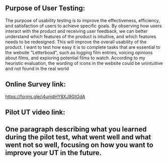 ## Purpose of User Testing:
The purpose of usability testing is to improve the effectiveness, efficiency, and satisfaction of users to achieve specific goals. By observing how users interact with the product and receiving user feedback, we can better understand which features of the product is intuitive, and which features needs to be redesigned. This will improve the overall usability of the product. I want to test how easy it is to complete tasks that are essential to the website "Letterboxd", such as logging film entries, voicing opinions about films, and exploring potential films to watch. According to my heuristic evaluation, the wording of icons in the website could be unintuitive and not found in the real world


## Online Survey link:
https://forms.gle/i4unjdHY8XJ9GtGdA

## Pilot UT video link:


## One paragraph describing what you learned during the pilot test, what went well and what went not so well, focusing on how you want to improve your UT in the future.



